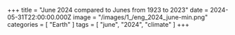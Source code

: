+++
title = "June 2024 compared to Junes from 1923 to 2023"
date = 2024-05-31T22:00:00.000Z
image = "/images/1_/eng_2024_june-min.png"
categories = [ "Earth" ]
tags = [ "june", "2024", "climate" ]
+++

